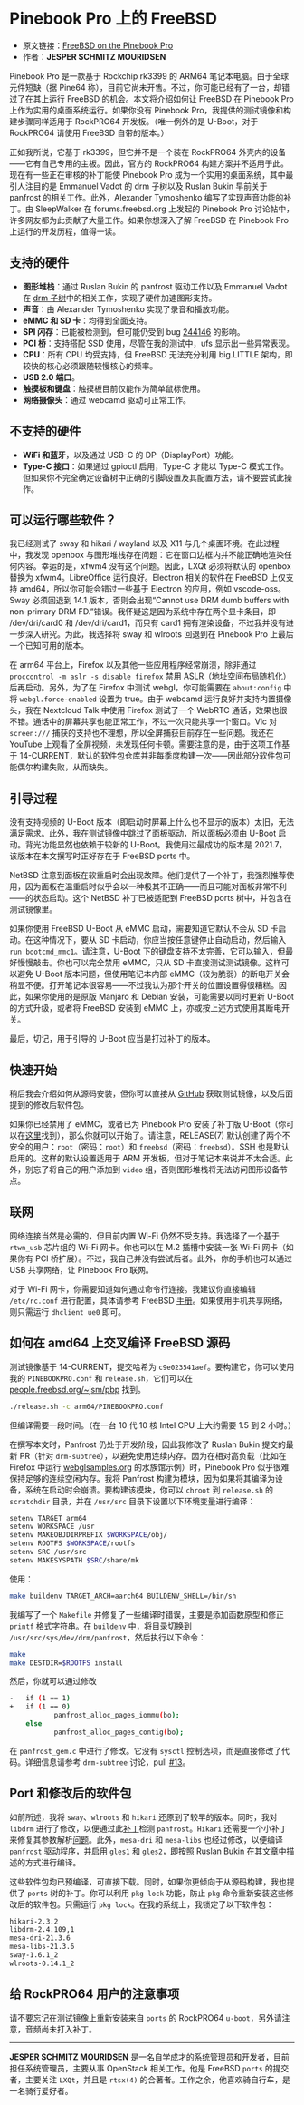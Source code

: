 # Pinebook Pro 上的 FreeBSD

- 原文链接：[FreeBSD on the Pinebook Pro](https://freebsdfoundation.org/wp-content/uploads/2022/04/FreeBSD-on-the-Pinebook-Pro.pdf)
- 作者：**JESPER SCHMITZ MOURIDSEN**

Pinebook Pro 是一款基于 Rockchip rk3399 的 ARM64 笔记本电脑。由于全球元件短缺（据 Pine64 称），目前它尚未开售。不过，你可能已经有了一台，却错过了在其上运行 FreeBSD 的机会。本文将介绍如何让 FreeBSD 在 Pinebook Pro 上作为实用的桌面系统运行。如果你没有 Pinebook Pro，我提供的测试镜像和构建步骤同样适用于 RockPRO64 开发板。（唯一例外的是 U-Boot，对于 RockPRO64 请使用 FreeBSD 自带的版本。）

正如我所说，它基于 rk3399，但它并不是一个装在 RockPRO64 外壳内的设备——它有自己专用的主板。因此，官方的 RockPRO64 构建方案并不适用于此。现在有一些正在审核的补丁能使 Pinebook Pro 成为一个实用的桌面系统，其中最引人注目的是 Emmanuel Vadot 的 drm 子树以及 Ruslan Bukin 早前关于 panfrost 的相关工作。此外，Alexander Tymoshenko 编写了实现声音功能的补丁。由 SleepWalker 在 forums.freebsd.org 上发起的 Pinebook Pro 讨论帖中，许多网友都为此贡献了大量工作。如果你想深入了解 FreeBSD 在 Pinebook Pro 上运行的开发历程，值得一读。

## 支持的硬件

- **图形堆栈**：通过 Ruslan Bukin 的 panfrost 驱动工作以及 Emmanuel Vadot 在 [drm 子树](https://github.com/evadot/drm-subtree/drm-subtree)中的相关工作，实现了硬件加速图形支持。  
- **声音**：由 Alexander Tymoshenko 实现了录音和播放功能。  
- **eMMC 和 SD 卡**：均得到全面支持。  
- **SPI 闪存**：已能被检测到，但可能仍受到 bug [244146](https://bugs.freebsd.org/bugzilla/show_bug.cgi?id=244146) 的影响。  
- **PCI 桥**：支持搭配 SSD 使用，尽管在我的测试中，ufs 显示出一些异常表现。  
- **CPU**：所有 CPU 均受支持，但 FreeBSD 无法充分利用 big.LITTLE 架构，即较快的核心必须跟随较慢核心的频率。  
- **USB 2.0 端口**。  
- **触摸板和键盘**：触摸板目前仅能作为简单鼠标使用。  
- **网络摄像头**：通过 webcamd 驱动可正常工作。

## 不支持的硬件

- **WiFi 和蓝牙**，以及通过 USB-C 的 DP（DisplayPort）功能。  
- **Type-C 接口**：如果通过 gpioctl 启用，Type-C 才能以 Type-C  模式工作。但如果你不完全确定设备树中正确的引脚设置及其配置方法，请不要尝试此操作。

## 可以运行哪些软件？

我已经测试了 sway 和 hikari / wayland 以及 X11 与几个桌面环境。在此过程中，我发现 openbox 与图形堆栈存在问题：它在窗口边框内并不能正确地渲染任何内容。幸运的是，xfwm4 没有这个问题。因此，LXQt 必须将默认的 openbox 替换为 xfwm4。LibreOffice 运行良好。Electron 相关的软件在 FreeBSD 上仅支持 amd64，所以你可能会错过一些基于 Electron 的应用，例如 vscode-oss。Sway 必须回退到 14.1 版本，否则会出现“Cannot use DRM dumb buffers with non-primary DRM FD.”错误。我怀疑这是因为系统中存在两个显卡条目，即 /dev/dri/card0 和 /dev/dri/card1，而只有 card1 拥有渲染设备，不过我并没有进一步深入研究。为此，我选择将 sway 和 wlroots 回退到在 Pinebook Pro 上最后一个已知可用的版本。

在 arm64 平台上，Firefox 以及其他一些应用程序经常崩溃，除非通过 `proccontrol -m aslr -s disable firefox` 禁用 ASLR（地址空间布局随机化）后再启动。另外，为了在 Firefox 中测试 webgl，你可能需要在 `about:config` 中将 `webgl.force-enabled` 设置为 true。由于 webcamd 运行良好并支持内置摄像头，我在 Nextcloud Talk 中使用 Firefox 测试了一个 WebRTC 通话，效果也很不错。通话中的屏幕共享也能正常工作，不过一次只能共享一个窗口。Vlc 对 `screen:///` 捕获的支持也不理想，所以全屏捕获目前存在一些问题。我还在 YouTube 上观看了全屏视频，未发现任何卡顿。需要注意的是，由于这项工作基于 14-CURRENT，默认的软件包仓库并非每季度构建一次——因此部分软件包可能偶尔构建失败，从而缺失。



## 引导过程

没有支持视频的 U-Boot 版本（即启动时屏幕上什么也不显示的版本）太旧，无法满足需求。此外，我在测试镜像中跳过了面板驱动，所以面板必须由 U-Boot 启动。背光功能显然也依赖于较新的 U-Boot。我使用过最成功的版本是 2021.7，该版本在本文撰写时正好存在于 FreeBSD ports 中。

NetBSD 注意到面板在软重启时会出现故障。他们提供了一个补丁，我强烈推荐使用，因为面板在温重启时似乎会以一种极其不正确——而且可能对面板非常不利——的状态启动。这个 NetBSD 补丁已被适配到 FreeBSD ports 树中，并包含在测试镜像里。

如果你使用 FreeBSD U-Boot 从 eMMC 启动，需要知道它默认不会从 SD 卡启动。在这种情况下，要从 SD 卡启动，你应当按任意键停止自动启动，然后输入 `run bootcmd_mmc1`。请注意，U-Boot 下的键盘支持不太完善，它可以输入，但最好慢慢敲击。你也可以完全禁用 eMMC，只从 SD 卡直接测试测试镜像。这样可以避免 U-Boot 版本问题，但使用笔记本内部 eMMC（较为脆弱）的断电开关会稍显不便。打开笔记本很容易——不过我认为那个开关的位置设置得很糟糕。因此，如果你使用的是原版 Manjaro 和 Debian 安装，可能需要以同时更新 U-Boot 的方式升级，或者将 FreeBSD 安装到 eMMC 上，亦或按上述方式使用其断电开关。

最后，切记，用于引导的 U-Boot 应当是打过补丁的版本。

## 快速开始

稍后我会介绍如何从源码安装，但你可以直接从 [GitHub](https://github.com/jsm222/drm-subtree/releases) 获取测试镜像，以及后面提到的修改后软件包。  

如果你已经禁用了 eMMC，或者已为 Pinebook Pro 安装了补丁版 U-Boot（你可以在[这里](https://github.com/jsm222/u-boot-pinebookpro/releases/tag/0.1)找到），那么你就可以开始了。请注意，RELEASE(7) 默认创建了两个不安全的用户：`root`（密码：`root`）和 `freebsd`（密码：`freebsd`）。SSH 也是默认启用的。这样的默认设置适用于 ARM 开发板，但对于笔记本来说并不太合适。此外，别忘了将自己的用户添加到 `video` 组，否则图形堆栈将无法访问图形设备节点。  



## 联网

网络连接当然是必需的，但目前内置 Wi-Fi 仍然不受支持。我选择了一个基于 `rtwn_usb` 芯片组的 Wi-Fi 网卡。你也可以在 M.2 插槽中安装一张 Wi-Fi 网卡（如果你有 PCI 桥扩展）。不过，我自己并没有尝试后者。此外，你的手机也可以通过 USB 共享网络，让 Pinebook Pro 联网。  

对于 Wi-Fi 网卡，你需要知道如何通过命令行连接。我建议你直接编辑 `/etc/rc.conf` 进行配置，具体请参考 FreeBSD [手册](https://docs.freebsd.org/en/books/handbook/advanced-networking/#network-wireless)。如果使用手机共享网络，则只需运行 `dhclient ue0` 即可。  



## 如何在 amd64 上交叉编译 FreeBSD 源码

测试镜像基于 14-CURRENT，提交哈希为 `c9e023541aef`。要构建它，你可以使用我的 `PINEBOOKPRO.conf` 和 `release.sh`，它们可以在 [people.freebsd.org/~jsm/pbp](https://people.freebsd.org/~jsm/pbp) 找到。

```sh
./release.sh -c arm64/PINEBOOKPRO.conf
```

但编译需要一段时间。（在一台 10 代 10 核 Intel CPU 上大约需要 1.5 到 2 小时。）  

在撰写本文时，Panfrost 仍处于开发阶段，因此我修改了 Ruslan Bukin 提交的最新 PR（针对 `drm-subtree`），以避免使用连续内存。因为在相对高负载（比如在 Firefox 中运行 [webglsamples.org](https://webglsamples.org) 的水族馆示例）时，Pinebook Pro 似乎很难保持足够的连续空闲内存。我将 Panfrost 构建为模块，因为如果将其编译为设备，系统在启动时会崩溃。要构建该模块，你可以 `chroot` 到 `release.sh` 的 `scratchdir` 目录，并在 `/usr/src` 目录下设置以下环境变量进行编译：

```sh
setenv TARGET arm64
setenv WORKSPACE /usr
setenv MAKEOBJDIRPREFIX $WORKSPACE/obj/
setenv ROOTFS $WORKSPACE/rootfs
setenv SRC /usr/src
setenv MAKESYSPATH $SRC/share/mk
```

使用：

```sh
make buildenv TARGET_ARCH=aarch64 BUILDENV_SHELL=/bin/sh
```

我编写了一个 `Makefile` 并修复了一些编译时错误，主要是添加函数原型和修正 `printf` 格式字符串。在 `buildenv` 中，将目录切换到 `/usr/src/sys/dev/drm/panfrost`，然后执行以下命令：

```sh
make
make DESTDIR=$ROOTFS install
```

然后，你就可以通过修改

```sh
-   if (1 == 1)
+   if (1 == 0)
           panfrost_alloc_pages_iommu(bo);
    else
           panfrost_alloc_pages_contig(bo);
```

在 `panfrost_gem.c` 中进行了修改。它没有 `sysctl` 控制选项，而是直接修改了代码。详细信息请参考 `drm-subtree` 讨论，pull [#13](https://github.com/evadot/drm-subtree/pull/13)。  

## Port 和修改后的软件包  

如前所述，我将 `sway`、`wlroots` 和 `hikari` 还原到了较早的版本。同时，我对 `libdrm` 进行了修改，以便通过此[补丁](https://gist.github.com/jsm222/7df208cc5a72918a70cfbef8ee15b51b)检测 `panfrost`。`Hikari` 还需要一个小补丁来修复其参数解析[问题](https://hub.darcs.net/raichoo/hikari/issue/20)。此外，`mesa-dri` 和 `mesa-libs` 也经过修改，以便编译 `panfrost` 驱动程序，并启用 `gles1` 和 `gles2`，即按照 Ruslan Bukin 在其文章中描述的方式进行编译。  

这些软件包均已预编译，可直接下载。同时，如果你更倾向于从源码构建，我也提供了 `ports` 树的补丁。你可以利用 `pkg lock` 功能，防止 `pkg` 命令重新安装这些修改后的软件包。只需运行 `pkg lock`。在我的系统上，我锁定了以下软件包：

```sh
hikari-2.3.2
libdrm-2.4.109,1
mesa-dri-21.3.6
mesa-libs-21.3.6
sway-1.6.1_2
wlroots-0.14.1_2
```

## 给 RockPRO64 用户的注意事项  

请不要忘记在测试镜像上重新安装来自 `ports` 的 RockPRO64 `u-boot`，另外请注意，音频尚未打入补丁。  

---

**JESPER SCHMITZ MOURIDSEN** 是一名自学成才的系统管理员和开发者，目前担任系统管理员，主要从事 OpenStack 相关工作。他是 FreeBSD `ports` 的提交者，主要关注 `LXQt`，并且是 `rtsx(4)` 的合著者。工作之余，他喜欢骑自行车，是一名骑行爱好者。

